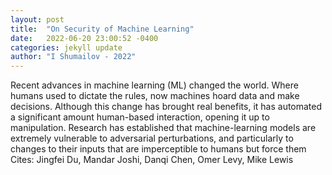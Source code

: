 ```yaml
---
layout: post
title:  "On Security of Machine Learning"
date:   2022-06-20 23:00:52 -0400
categories: jekyll update
author: "I Shumailov - 2022"
---
```

Recent advances in machine learning (ML) changed the world. Where humans used to dictate the rules, now machines hoard data and make decisions. Although this change has brought real benefits, it has automated a significant amount human-based interaction, opening it up to manipulation. Research has established that machine-learning models are extremely vulnerable to adversarial perturbations, and particularly to changes to their inputs that are imperceptible to humans but force them  Cites: Jingfei Du, Mandar Joshi, Danqi Chen, Omer Levy, Mike Lewis